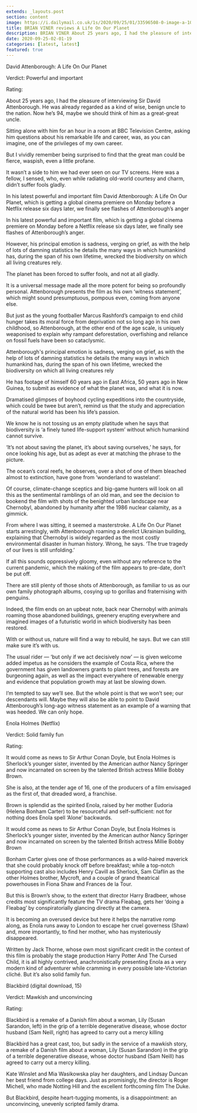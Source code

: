```yaml
---
extends: _layouts.post
section: content
image: https://i.dailymail.co.uk/1s/2020/09/25/01/33596508-0-image-a-102_1600993314322.jpg 
title: BRIAN VINER reviews A Life On Our Planet 
description: BRIAN VINER About 25 years ago, I had the pleasure of interviewing Sir David Attenborough. He was already regarded as a kind of wise, benign uncle to the nation. Now hes 94. 
date: 2020-09-25-02-01-19 
categories: [latest, latest] 
featured: true 
--- 
```

David Attenborough: A Life On Our Planet

Verdict: Powerful and important 

Rating: 

About 25 years ago, I had the pleasure of interviewing Sir David Attenborough. He was already regarded as a kind of wise, benign uncle to the nation. Now he’s 94, maybe we should think of him as a great-great uncle.

Sitting alone with him for an hour in a room at BBC Television Centre, asking him questions about his remarkable life and career, was, as you can imagine, one of the privileges of my own career.

But I vividly remember being surprised to find that the great man could be fierce, waspish, even a little profane. 

It wasn’t a side to him we had ever seen on our TV screens. Here was a fellow, I sensed, who, even while radiating old-world courtesy and charm, didn’t suffer fools gladly.

In his latest powerful and important film David Attenborough: A Life On Our Planet, which is getting a global cinema premiere on Monday before a Netflix release six days later, we finally see flashes of Attenborough’s anger

In his latest powerful and important film, which is getting a global cinema premiere on Monday before a Netflix release six days later, we finally see flashes of Attenborough’s anger. 

However, his principal emotion is sadness, verging on grief, as with the help of lots of damning statistics he details the many ways in which humankind has, during the span of his own lifetime, wrecked the biodiversity on which all living creatures rely.

The planet has been forced to suffer fools, and not at all gladly.

It is a universal message made all the more potent for being so profoundly personal. Attenborough presents the film as his own ‘witness statement’, which might sound presumptuous, pompous even, coming from anyone else.

But just as the young footballer Marcus Rashford’s campaign to end child hunger takes its moral force from deprivation not so long ago in his own childhood, so Attenborough, at the other end of the age scale, is uniquely weaponised to explain why rampant deforestation, overfishing and reliance on fossil fuels have been so cataclysmic.

Attenborough's principal emotion is sadness, verging on grief, as with the help of lots of damning statistics he details the many ways in which humankind has, during the span of his own lifetime, wrecked the biodiversity on which all living creatures rely

He has footage of himself 60 years ago in East Africa, 50 years ago in New Guinea, to submit as evidence of what the planet was, and what it is now. 

Dramatised glimpses of boyhood cycling expeditions into the countryside, which could be twee but aren’t, remind us that the study and appreciation of the natural world has been his life’s passion.

We know he is not tossing us an empty platitude when he says that biodiversity is ‘a finely tuned life-support system’ without which humankind cannot survive. 

‘It’s not about saving the planet, it’s about saving ourselves,’ he says, for once looking his age, but as adept as ever at matching the phrase to the picture.

The ocean’s coral reefs, he observes, over a shot of one of them bleached almost to extinction, have gone from ‘wonderland to wasteland’.

Of course, climate-change sceptics and big-game hunters will look on all this as the sentimental ramblings of an old man, and see the decision to bookend the film with shots of the benighted urban landscape near Chernobyl, abandoned by humanity after the 1986 nuclear calamity, as a gimmick.

From where I was sitting, it seemed a masterstroke. A Life On Our Planet starts arrestingly, with Attenborough roaming a derelict Ukrainian building, explaining that Chernobyl is widely regarded as the most costly environmental disaster in human history. Wrong, he says. ‘The true tragedy of our lives is still unfolding.’

If all this sounds oppressively gloomy, even without any reference to the current pandemic, which the making of the film appears to pre-date, don’t be put off. 

There are still plenty of those shots of Attenborough, as familiar to us as our own family photograph albums, cosying up to gorillas and fraternising with penguins.

Indeed, the film ends on an upbeat note, back near Chernobyl with animals roaming those abandoned buildings, greenery erupting everywhere and imagined images of a futuristic world in which biodiversity has been restored.

With or without us, nature will find a way to rebuild, he says. But we can still make sure it’s with us. 

The usual rider — ‘but only if we act decisively now’ — is given welcome added impetus as he considers the example of Costa Rica, where the government has given landowners grants to plant trees, and forests are burgeoning again, as well as the impact everywhere of renewable energy and evidence that population growth may at last be slowing down.

I’m tempted to say we’ll see. But the whole point is that we won’t see; our descendants will. Maybe they will also be able to point to David Attenborough’s long-ago witness statement as an example of a warning that was heeded. We can only hope.

Enola Holmes (Netflix)

Verdict: Solid family fun 

Rating: 

It would come as news to Sir Arthur Conan Doyle, but Enola Holmes is Sherlock’s younger sister, invented by the American author Nancy Springer and now incarnated on screen by the talented British actress Millie Bobby Brown. 

She is also, at the tender age of 16, one of the producers of a film envisaged as the first of, that dreaded word, a franchise.

Brown is splendid as the spirited Enola, raised by her mother Eudoria (Helena Bonham Carter) to be resourceful and self-sufficient: not for nothing does Enola spell ‘Alone’ backwards.

It would come as news to Sir Arthur Conan Doyle, but Enola Holmes is Sherlock’s younger sister, invented by the American author Nancy Springer and now incarnated on screen by the talented British actress Millie Bobby Brown

Bonham Carter gives one of those performances as a wild-haired maverick that she could probably knock off before breakfast; while a top-notch supporting cast also includes Henry Cavill as Sherlock, Sam Claflin as the other Holmes brother, Mycroft, and a couple of grand theatrical powerhouses in Fiona Shaw and Frances de la Tour. 

But this is Brown’s show, to the extent that director Harry Bradbeer, whose credits most significantly feature the TV drama Fleabag, gets her ‘doing a Fleabag’ by conspiratorially glancing directly at the camera.

It is becoming an overused device but here it helps the narrative romp along, as Enola runs away to London to escape her cruel governess (Shaw) and, more importantly, to find her mother, who has mysteriously disappeared.

Written by Jack Thorne, whose own most significant credit in the context of this film is probably the stage production Harry Potter And The Cursed Child, it is all highly contrived, anachronistically presenting Enola as a very modern kind of adventurer while cramming in every possible late-Victorian cliché. But it’s also solid family fun.

Blackbird (digital download, 15)

Verdict: Mawkish and unconvincing 

Rating: 

Blackbird is a remake of a Danish film about a woman, Lily (Susan Sarandon, left) in the grip of a terrible degenerative disease, whose doctor husband (Sam Neill, right) has agreed to carry out a mercy killing

Blackbird has a great cast, too, but sadly in the service of a mawkish story, a remake of a Danish film about a woman, Lily (Susan Sarandon) in the grip of a terrible degenerative disease, whose doctor husband (Sam Neill) has agreed to carry out a mercy killing.

Kate Winslet and Mia Wasikowska play her daughters, and Lindsay Duncan her best friend from college days. Just as promisingly, the director is Roger Michell, who made Notting Hill and the excellent forthcoming film The Duke.

But Blackbird, despite heart-tugging moments, is a disappointment: an unconvincing, unevenly scripted family drama.

